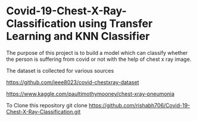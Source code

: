 # Covid-19-Chest-X-Ray-Classification using Transfer Learning and KNN Classifier

The purpose of this project is to build a model which can classify whether the person is suffering from covid or not with the help of chest x ray image.


The dataset is collected for various sources

https://github.com/ieee8023/covid-chestxray-dataset


https://www.kaggle.com/paultimothymooney/chest-xray-pneumonia

To Clone this repository
git clone https://github.com/rishabh706/Covid-19-Chest-X-Ray-Classification.git

